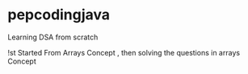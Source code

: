 # pepcodingjava
Learning DSA from scratch

!st Started From Arrays Concept , then solving the questions in arrays Concept
